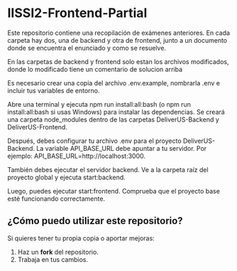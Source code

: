 # IISSI2-Frontend-Partial

Este repositorio contiene una recopilación de exámenes anteriores.
En cada carpeta hay dos, una de backend y otra de frontend, junto a un documento donde se encuentra el enunciado y como se resuelve.

En las carpetas de backend y frontend solo estan los archivos modificados, donde lo modificado tiene un comentario de solucion arriba

Es necesario crear una copia del archivo .env.example, nombrarla .env e incluir tus variables de entorno.

Abre una terminal y ejecuta npm run install:all:bash (o npm run install:all:bash si usas Windows) para instalar las dependencias. Se creará una carpeta node_modules dentro de las carpetas DeliverUS-Backend y DeliverUS-Frontend.

Después, debes configurar tu archivo .env para el proyecto DeliverUS-Backend. La variable API_BASE_URL debe apuntar a tu servidor. Por ejemplo:
API_BASE_URL=http://localhost:3000.

También debes ejecutar el servidor backend. Ve a la carpeta raíz del proyecto global y ejecuta start:backend.

Luego, puedes ejecutar start:frontend. Comprueba que el proyecto base esté funcionando correctamente.

## ¿Cómo puedo utilizar este repositorio?

Si quieres tener tu propia copia o aportar mejoras:
1. Haz un **fork** del repositorio.
2. Trabaja en tus cambios.
